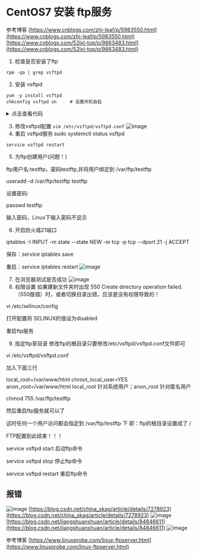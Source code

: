 # CentOS7 安装 ftp服务

参考博客
[https://www.cnblogs.com/zhi-leaf/p/5983550.html](https://www.cnblogs.com/zhi-leaf/p/5983550.html)
[https://www.cnblogs.com/52lxl-top/p/9863483.html](https://www.cnblogs.com/52lxl-top/p/9863483.html)

1. 检查是否安装了ftp

```
rpm -qa | grep vsftpd
```

2. 安装 vsftpd

```
yum -y install vsftpd
chkconfig vsftpd on     # 设置开机自启
```

<details>
<summary>点击查看代码</summary>

```
[root@localhost ~]# yum -y intall vsftpd
已加载插件：fastestmirror, langpacks
没有该命令：intall。请使用 /usr/bin/yum --help
[root@localhost ~]# yum -y install vsftpd
已加载插件：fastestmirror, langpacks
Loading mirror speeds from cached hostfile
 * base: mirrors.tuna.tsinghua.edu.cn
 * extras: mirrors.bupt.edu.cn
 * updates: mirrors.bupt.edu.cn
正在解决依赖关系
--> 正在检查事务
---> 软件包 vsftpd.x86_64.0.3.0.2-29.el7_9 将被 安装
--> 解决依赖关系完成

依赖关系解决

==================================================================================================
 Package             架构                版本                          源                    大小
==================================================================================================
正在安装:
 vsftpd              x86_64              3.0.2-29.el7_9                updates              173 k

事务概要
==================================================================================================
安装  1 软件包

总下载量：173 k
安装大小：353 k
Downloading packages:
警告：/var/cache/yum/x86_64/7/updates/packages/vsftpd-3.0.2-29.el7_9.x86_64.rpm: 头V3 RSA/SHA256 Signature, 密钥 ID f4a80eb5: NOKEY
vsftpd-3.0.2-29.el7_9.x86_64.rpm 的公钥尚未安装
vsftpd-3.0.2-29.el7_9.x86_64.rpm                                           | 173 kB  00:00:00     
从 file:///etc/pki/rpm-gpg/RPM-GPG-KEY-CentOS-7 检索密钥
导入 GPG key 0xF4A80EB5:
 用户ID     : "CentOS-7 Key (CentOS 7 Official Signing Key) <security@centos.org>"
 指纹       : 6341 ab27 53d7 8a78 a7c2 7bb1 24c6 a8a7 f4a8 0eb5
 软件包     : centos-release-7-9.2009.0.el7.centos.x86_64 (@anaconda)
 来自       : /etc/pki/rpm-gpg/RPM-GPG-KEY-CentOS-7
Running transaction check
Running transaction test
Transaction test succeeded
Running transaction
  正在安装    : vsftpd-3.0.2-29.el7_9.x86_64                                                  1/1 
  验证中      : vsftpd-3.0.2-29.el7_9.x86_64                                                  1/1 

已安装:
  vsftpd.x86_64 0:3.0.2-29.el7_9                                                                  

完毕！
```

</details>

3. 修改vsftpd配置 `vim /etc/vsftpd/vsftpd.conf`
   ![image](https://img2020.cnblogs.com/blog/2402369/202112/2402369-20211229173018533-949094984.png)
4. 重启 vsftpd服务
   sudo systemctl status vsftpd

`service vsftpd restart`

5. 为ftp创建用户(问题！)

ftp用户名:testftp，密码testftp,并将用户绑定到 /var/ftp/testftp

useradd  -d /var/ftp/testftp testftp

设置密码:

passwd testftp

输入密码，Linux下输入密码不显示

6. 开启防火墙21端口

iptables -I INPUT -m state --state NEW -m tcp -p tcp --dport 21 -j ACCEPT

保存：service iptables save

重启：service iptables restart
![image](https://img2020.cnblogs.com/blog/2402369/202112/2402369-20211229174940630-534296589.png)

7. 在浏览器测试是否成功
   ![image](https://img2020.cnblogs.com/blog/2402369/202112/2402369-20211229174654377-2035879970.png)
8. 权限设置
   如果建新文件夹时出现 550 Create directory operation failed. （550报错）时，或者切换目录出错，应该是没有权限导致的！

vi /etc/selinux/config

打开配置将 SELINUX的值设为disabled

重启ftp服务

9. 指定ftp家目录
   修改ftp的根目录只要修改/etc/vsftpd/vsftpd.conf文件即可

vi /etc/vsftpd/vsftpd.conf

加入下面三行

local_root=/var/www/html
chroot_local_user=YES
anon_root=/var/www/html
local_root 针对系统用户；anon_root 针对匿名用户

chmod 755 /var/ftp/testftp

然后重启ftp服务就可以了

这时任何一个用户访问都会指定到  /var/ftp/testftp  下   即：ftp的根目录设置成了 /

FTP配置到此结束！！！

service vsftpd start 启动ftp命令

service vsftpd stop 停止ftp命令

service vsftpd restart 重启ftp命令

## 报错

![image](https://img2020.cnblogs.com/blog/2402369/202201/2402369-20220103143959330-617575353.png)
[https://blog.csdn.net/china_skag/article/details/7278923](https://blog.csdn.net/china_skag/article/details/7278923)
![image](https://img2020.cnblogs.com/blog/2402369/202201/2402369-20220103144413977-2098771522.png)
[https://blog.csdn.net/jiangshuanshuan/article/details/84846611](https://blog.csdn.net/jiangshuanshuan/article/details/84846611)
![image](https://img2020.cnblogs.com/blog/2402369/202201/2402369-20220103145254740-1036715787.png)

参考博客
[https://www.linuxprobe.com/linux-ftpserver.html](https://www.linuxprobe.com/linux-ftpserver.html)
